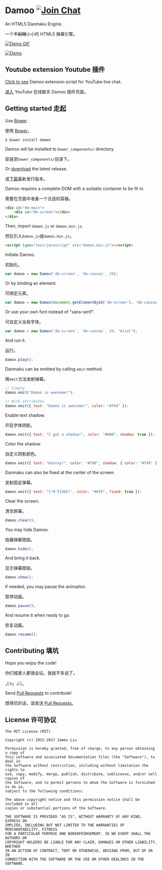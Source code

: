 Damoo [![Join Chat](https://badges.gitter.im/Join%20Chat.svg)](https://gitter.im/jamesliu96/Damoo)
======

An HTML5 Danmaku Engine.

一个<s>不起眼</s>小小的 HTML5 弹幕引擎。

[![Demo GIF](https://cloud.githubusercontent.com/assets/2211002/10910122/70da302e-81f2-11e5-8f11-2e21e33bfe11.gif)](http://damoo.jamesliu.info/)

[![Demo](https://cloud.githubusercontent.com/assets/2211002/9020607/5be8bea8-3849-11e5-8e60-050179779374.png)](http://damoo.jamesliu.info/)

Youtube extension Youtube 插件
------

[Click to see](https://gist.github.com/96576d2420877e7729fb) Damoo extension script for YouTube live chat.

[进入](https://gist.github.com/96576d2420877e7729fb) YouTube 在线聊天 Damoo 插件页面。

Getting started 走起
------

Use [Bower](http://bower.io/) .

使用 [Bower](http://bower.io/)。

```
$ bower install damoo
```

Damoo will be installed to `bower_components/` directory.

安装至`bower_components/`目录下。

Or [download](https://github.com/jamesliu96/Damoo/releases) the latest release.

或[下载](https://github.com/jamesliu96/Damoo/releases)最新发行版本。

Damoo requires a complete DOM with a suitable container to be fit in.

需要在页面中准备一个合适的容器。

```html
<div id="dm-main">
    <div id="dm-screen"></div>
</div>
```

Then, import `damoo.js` or `damoo.min.js`.

然后引入`damoo.js`或`damoo.min.js`。

```html
<script type="text/javascript" src="damoo.min.js"></script>
```

Initiate Damoo.

初始化。

```javascript
var damoo = new Damoo('dm-screen', 'dm-canvas', 20);
```

Or by binding an element.

可绑定元素。

```javascript
var damoo = new Damoo(document.getElementById('dm-screen'), 'dm-canvas', 20);
```

Or use your own font instead of "sans-serif".

可自定义全局字体。

```javascript
var damoo = new Damoo('dm-screen', 'dm-canvas', 20, "Arial");
```

And run it.

运行。

```javascript
damoo.play();
```

Danmaku can be emitted by calling `emit` method.

用`emit`方法发射弹幕。

```javascript
// Simple
damoo.emit("Damoo is awesome!");

// With attributes
damoo.emit({ text: "Damoo is awesome!", color: "#f49" });
```

Enable text shadow.

开启字体阴影。

```javascript
damoo.emit({ text: "I got a shadow!", color: "#000", shadow: true });
```

Color the shadow.

自定义阴影颜色。

```javascript
damoo.emit({ text: "Hooray!", color: "#f00", shadow: { color: "#f49" } });
```

Danmaku can also be fixed at the center of the screen.

发射固定弹幕。

```javascript
damoo.emit({ text: "I'M FIXED!", color: "#6f9", fixed: true });
```

Clear the screen.

清空屏幕。

```javascript
damoo.clear();
```

You may hide Damoo.

隐藏弹幕图层。

```javascript
damoo.hide();
```

And bring it back.

显示弹幕图层。

```javascript
damoo.show();
```

If needed, you may pause the animation.

暂停动画。

```javascript
damoo.pause();
```

And resume it when ready to go.

恢复动画。

```javascript
damoo.resume();
```

Contributing 填坑
------

Hope you enjoy the code!

你们城里人都很会玩，我就不多说了。

\_(:з」∠)\_

Send [Pull Requests](https://github.com/jamesliu96/Damoo/pulls) to contribute!

想填坑的话，请发送 [Pull Requests](https://github.com/jamesliu96/Damoo/pulls)。

License 许可协议
------

```
The MIT License (MIT)

Copyright (c) 2015-2017 James Liu

Permission is hereby granted, free of charge, to any person obtaining a copy of
this software and associated documentation files (the "Software"), to deal in
the Software without restriction, including without limitation the rights to
use, copy, modify, merge, publish, distribute, sublicense, and/or sell copies of
the Software, and to permit persons to whom the Software is furnished to do so,
subject to the following conditions:

The above copyright notice and this permission notice shall be included in all
copies or substantial portions of the Software.

THE SOFTWARE IS PROVIDED "AS IS", WITHOUT WARRANTY OF ANY KIND, EXPRESS OR
IMPLIED, INCLUDING BUT NOT LIMITED TO THE WARRANTIES OF MERCHANTABILITY, FITNESS
FOR A PARTICULAR PURPOSE AND NONINFRINGEMENT. IN NO EVENT SHALL THE AUTHORS OR
COPYRIGHT HOLDERS BE LIABLE FOR ANY CLAIM, DAMAGES OR OTHER LIABILITY, WHETHER
IN AN ACTION OF CONTRACT, TORT OR OTHERWISE, ARISING FROM, OUT OF OR IN
CONNECTION WITH THE SOFTWARE OR THE USE OR OTHER DEALINGS IN THE SOFTWARE.
```
